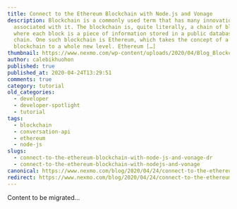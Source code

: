 ```yaml
---
title: Connect to the Ethereum Blockchain with Node.js and Vonage
description: Blockchain is a commonly used term that has many innovations
  associated with it. The blockchain is, quite literally, a chain of blocks,
  where each block is a piece of information stored in a public database, the
  chain. One such blockchain is Ethereum, which takes the concept of a
  blockchain to a whole new level. Ethereum […]
thumbnail: https://www.nexmo.com/wp-content/uploads/2020/04/Blog_Blockchain-Event_1200x600.png
author: calebikhuohon
published: true
published_at: 2020-04-24T13:29:51
comments: true
category: tutorial
old_categories:
  - developer
  - developer-spotlight
  - tutorial
tags:
  - blockchain
  - conversation-api
  - ethereum
  - node-js
slugs:
  - connect-to-the-ethereum-blockchain-with-node-js-and-vonage-dr
  - connect-to-the-ethereum-blockchain-with-nodejs-and-vonage
canonical: https://www.nexmo.com/blog/2020/04/24/connect-to-the-ethereum-blockchain-with-node-js-and-vonage-dr
redirect: https://www.nexmo.com/blog/2020/04/24/connect-to-the-ethereum-blockchain-with-node-js-and-vonage-dr
---
```

Content to be migrated...